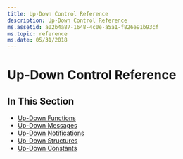 ```yaml
---
title: Up-Down Control Reference
description: Up-Down Control Reference
ms.assetid: a02b4a87-1648-4c0e-a5a1-f826e91b93cf
ms.topic: reference
ms.date: 05/31/2018
---
```


# Up-Down Control Reference

## In This Section

-   [Up-Down Functions](bumper-up-down-control-reference-functions.md)
-   [Up-Down Messages](bumper-up-down-control-reference-messages.md)
-   [Up-Down Notifications](bumper-up-down-control-reference-notifications.md)
-   [Up-Down Structures](bumper-up-down-control-reference-structures.md)
-   [Up-Down Constants](bumper-up-down-control-reference-constants.md)

 

 




